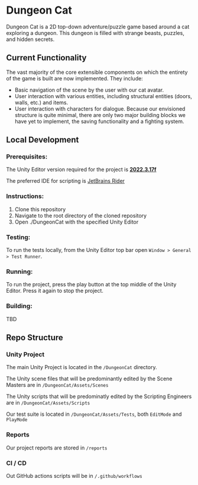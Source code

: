 # Dungeon Cat

Dungeon Cat is a 2D top-down adventure/puzzle game based around a cat exploring a dungeon. This dungeon is filled with strange beasts, puzzles, and hidden secrets.

## Current Functionality
The vast majority of the core extensible components on which the entirety of the game is built are now implemented. They include:
- Basic navigation of the scene by the user with our cat avatar.
- User interaction with various entities, including structural entities (doors, walls, etc.) and items.
- User interaction with characters for dialogue.
Because our envisioned structure is quite minimal, there are only two major building blocks we have yet to implement, the saving functionality and a fighting system.

## Local Development

### Prerequisites: 

The Unity Editor version required for the project is [**2022.3.17f**](https://unity.com/releases/editor/qa/lts-releases#:~:text=January%209%2C%202024-,LTS%20Release,2022.3.17f1,-Released%3A%20January)

The preferred IDE for scripting is [JetBrains Rider](https://www.jetbrains.com/lp/dotnet-unity/)

### Instructions:
1. Clone this repository
2. Navigate to the root directory of the cloned repository
3. Open ./DungeonCat with the specified Unity Editor

### Testing:
To run the tests locally, from the Unity Editor top bar open `Window > General > Test Runner`. 

### Running:
To run the project, press the play button at the top middle of the Unity Editor. Press it again to stop the project.

### Building:
TBD

## Repo Structure

### Unity Project

The main Unity Project is located in the `/DungeonCat` directory.

The Unity scene files that will be predominantly edited by the Scene Masters are in `/DungeonCat/Assets/Scenes`

The Unity scripts that will be predominatly edited by the Scripting Engineers are in `/DungeonCat/Assets/Scripts`

Our test suite is located in `/DungeonCat/Assets/Tests`, both `EditMode` and `PlayMode`

### Reports

Our project reports are stored in `/reports`

### CI / CD

Out GitHub actions scripts will be in `/.github/workflows` 
<!-- TODO saved Rider run configuration for running the tests -->
